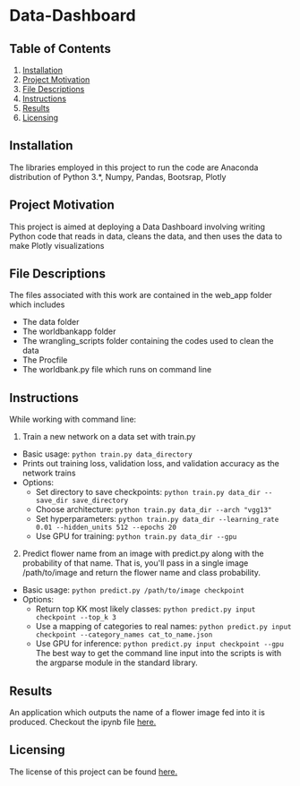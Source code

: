 # Data-Dashboard


## Table of Contents
1. [Installation](https://github.com/A-Nuru/Image-Classifier#Installation)
2. [Project Motivation](https://github.com/A-Nuru/Image-Classifier#Project-Motivation)
3. [File Descriptions](https://github.com/A-Nuru/Image-Classifier#File-Descriptions)
4. [Instructions](https://github.com/A-Nuru/Image-Classifier#Instructions)
5. [Results](https://github.com/A-Nuru/Image-Classifier#Results)
6. [Licensing](https://github.com/A-Nuru/Image-Classifier#Licensing)

## Installation
The libraries employed in this project to run the code are Anaconda distribution of Python 3.*, Numpy, Pandas, Bootsrap, Plotly
## Project Motivation
This project is aimed at deploying a Data Dashboard involving writing Python code that reads in data, cleans the data, and then uses the data to make Plotly visualizations

## File Descriptions
The files associated with this work  are contained in the web_app folder which includes
* The data folder 
* The worldbankapp folder
* The wrangling_scripts folder containing the codes used to clean the data
* The Procfile
* The worldbank.py file which runs on command line

## Instructions 
While working with command line:
1. Train a new network on a data set with train.py

* Basic usage: ```python train.py data_directory```
* Prints out training loss, validation loss, and validation accuracy as the network trains
* Options:
    - Set directory to save checkpoints: ```python train.py data_dir --save_dir save_directory```
    - Choose architecture: ```python train.py data_dir --arch "vgg13"```
    - Set hyperparameters: ```python train.py data_dir --learning_rate 0.01 --hidden_units 512 --epochs 20```
    - Use GPU for training: ```python train.py data_dir --gpu```
2. Predict flower name from an image with predict.py along with the probability of that name. That is, you'll pass in a single image /path/to/image and return the flower name and class probability.

* Basic usage: ```python predict.py /path/to/image checkpoint```
* Options:
    - Return top KK most likely classes: ```python predict.py input checkpoint --top_k 3```
    - Use a mapping of categories to real names: ```python predict.py input checkpoint --category_names cat_to_name.json```
    - Use GPU for inference: ```python predict.py input checkpoint --gpu```
The best way to get the command line input into the scripts is with the argparse module in the standard library.
## Results
An application which outputs the name of a flower image fed into it is produced. Checkout the ipynb file [here.](https://github.com/A-Nuru/Image-Classifier/blob/master/Image%20Classifier%20Project.ipynb)

## Licensing
The license of this project can be found [here.](https://github.com/A-Nuru/Image-Classifier/blob/master/LICENSE)

